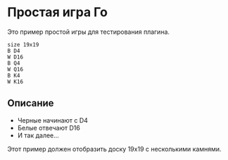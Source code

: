 # Простая игра Го

Это пример простой игры для тестирования плагина.

```goboard
size 19x19
B D4
W D16
B Q4
W Q16
B K4
W K16
```

## Описание

- Черные начинают с D4
- Белые отвечают D16
- И так далее...

Этот пример должен отобразить доску 19x19 с несколькими камнями.

